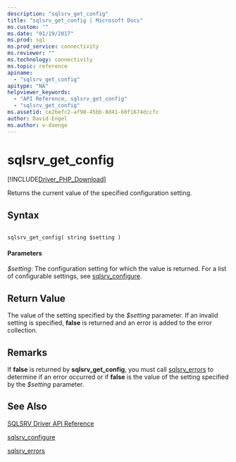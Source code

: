```yaml
---
description: "sqlsrv_get_config"
title: "sqlsrv_get_config | Microsoft Docs"
ms.custom: ""
ms.date: "01/19/2017"
ms.prod: sql
ms.prod_service: connectivity
ms.reviewer: ""
ms.technology: connectivity
ms.topic: reference
apiname: 
  - "sqlsrv_get_config"
apitype: "NA"
helpviewer_keywords: 
  - "API Reference, sqlsrv_get_config"
  - "sqlsrv_get_config"
ms.assetid: ce2befc2-af98-45bb-8d41-60f1674dccfc
author: David-Engel
ms.author: v-daenge
---
```

# sqlsrv_get_config
[!INCLUDE[Driver_PHP_Download](../../includes/driver_php_download.md)]

Returns the current value of the specified configuration setting.  
  
## Syntax  
  
```  
  
sqlsrv_get_config( string $setting )  
```  
  
#### Parameters  
*$setting*: The configuration setting for which the value is returned. For a list of configurable settings, see [sqlsrv_configure](../../connect/php/sqlsrv-configure.md).  
  
## Return Value  
The value of the setting specified by the *$setting* parameter. If an invalid setting is specified, **false** is returned and an error is added to the error collection.  
  
## Remarks  
If **false** is returned by **sqlsrv_get_config**, you must call [sqlsrv_errors](../../connect/php/sqlsrv-errors.md) to determine if an error occurred or if **false** is the value of the setting specified by the *$setting* parameter.  
  
## See Also  
[SQLSRV Driver API Reference](../../connect/php/sqlsrv-driver-api-reference.md)  

[sqlsrv_configure](../../connect/php/sqlsrv-configure.md)  

[sqlsrv_errors](../../connect/php/sqlsrv-errors.md)  
  
